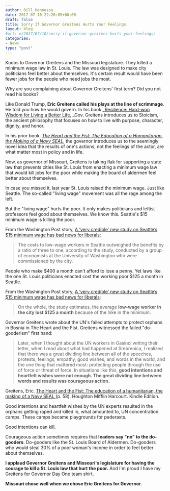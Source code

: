 ```yaml
---
author: Bill Hennessy
date: 2017-07-10 22:26:05+00:00
draft: false
title: Sorry If Governor Greitens Hurts Your Feelings
layout: blog
#url: e/2017/07/10/sorry-if-governor-greitens-hurts-your-feelings/
categories:
- News
type: "post"
---
```


Kudos to Governor Greitens and the Missouri legislature. They killed a minimum wage law in St. Louis. The law  was designed to make city politicians feel better about themselves. It's certain result would have been fewer jobs for the people who need jobs the most.

Why are you complaining about Governor Greitens' first term? Did you not read his books?

Like Donald Trump, **Eric Greitens called his plays at the line of scrimmage**. He told you how he would govern. In his book _[Resilience: Hard-won Wisdom for Living a Better Life](https://www.amazon.com/Resilience-Hard-Won-Wisdom-Living-Better/dp/054432398X/ref=tmm_hrd_swatch_0?_encoding=UTF8&qid=1499690940&sr=8-1), _Gov. Greitens introduces us to Stoicism, the ancient philosophy that focuses on how to live with purpose, character, dignity, and honor.

In his prior book, _[The Heart and the Fist: The Education of a Humanitarian, the Making of a Navy SEAL](https://www.amazon.com/Heart-Fist-education-humanitarian-making/dp/054742485X/ref=pd_sim_14_1?_encoding=UTF8&pd_rd_i=054742485X&pd_rd_r=1CXXYH03KW4VPBJNT2A4&pd_rd_w=18ioG&pd_rd_wg=8Khn3&psc=1&refRID=1CXXYH03KW4VPBJNT2A4)_, the governor introduces us to the seemingly novel idea that the results of one's actions, not the feelings of the actor, are what matter most in policy and in life.

Now, as governor of Missouri, Greitens is taking flak for supporting a state law that prevents cities like St. Louis from enacting a minimum wage law that would kill jobs for the poor while making the board of aldermen feel better about themselves.

In case you missed it, last year St. Louis raised the minimum wage. Just like Seattle. The so-called "living wage" movement was all the rage among the left.

But the "living wage" hurts the poor. It only makes politicians and leftist professors feel good about themselves. We know this. Seattle's $15 minimum wage is killing the poor.

From the Washington Post story, [A ‘very credible’ new study on Seattle’s $15 minimum wage has bad news for liberals:](https://www.washingtonpost.com/news/wonk/wp/2017/06/26/new-study-casts-doubt-on-whether-a-15-minimum-wage-really-helps-workers/)



> The costs to low-wage workers in Seattle outweighed the benefits by a ratio of three to one, according to the study, conducted by a group of economists at the University of Washington who were commissioned by the city.



People who make $400 a month can't afford to lose a penny. Yet laws like the one St. Louis politicians enacted cost the working poor $125 a month in Seattle.

From the Washington Post story, [A ‘very credible’ new study on Seattle’s $15 minimum wage has bad news for liberals](https://www.washingtonpost.com/news/wonk/wp/2017/06/26/new-study-casts-doubt-on-whether-a-15-minimum-wage-really-helps-workers/):



> On the whole, the study estimates, the average **low-wage worker in the city lost $125 a month** because of the hike in the minimum.



Governor Greitens wrote about the UN's failed attempts to protect orphans in Bosnia in The Heart and the Fist. Greitens witnessed the failed "do-gooderism" first hand:



> Later, when I thought about the UN workers in Gasinci writing their letter, when I read about what had happened at Srebrenica, I realized that there was a great dividing line between all of the speeches, protests, feelings, empathy, good wishes, and words in the world, and the one thing that mattered most: protecting people through the use of force or threat of force. In situations like this, **good intentions and heartfelt wishes were not enough. The great dividing line between words and results was courageous action.**



Greitens, Eric. [The Heart and the Fist: The education of a humanitarian, the making of a Navy SEAL ](https://www.amazon.com/Heart-Fist-education-humanitarian-making/dp/054742485X/ref=pd_sim_14_1?_encoding=UTF8&pd_rd_i=054742485X&pd_rd_r=1CXXYH03KW4VPBJNT2A4&pd_rd_w=18ioG&pd_rd_wg=8Khn3&psc=1&refRID=1CXXYH03KW4VPBJNT2A4)(p. 58). Houghton Mifflin Harcourt. Kindle Edition.

Good intentions and heartfelt wishes by the UN experts resulted in the orphans getting raped and killed in, what amounted to, UN concentration camps. These camps became playgrounds for pederasts.

Good intentions can kill.

Courageous action sometimes requires that **leaders say "no" to the do-gooders**. Do-gooders like the St. Louis Board of Aldermen. Do-gooders who would steal 30% of a poor woman's income in order to feel better about themselves.

**I applaud Governor Greitens and Missouri's legislature for having the courage to kill a St. Louis law that hurt the poor.** And I'm proud I have my Greitens for Governor Day One team shirt.

**Missouri chose well when we chose Eric Greitens for Governor**.
